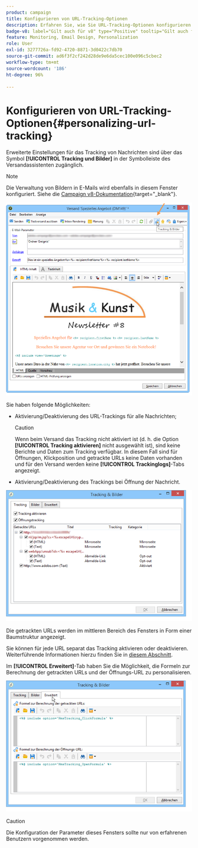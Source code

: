 ```yaml
---
product: campaign
title: Konfigurieren von URL-Tracking-Optionen
description: Erfahren Sie, wie Sie URL-Tracking-Optionen konfigurieren
badge-v8: label="Gilt auch für v8" type="Positive" tooltip="Gilt auch für Campaign v8"
feature: Monitoring, Email Design, Personalization
role: User
exl-id: 3277726a-fd92-4720-8871-3d0422c7db70
source-git-commit: ad6f3f2cf242d28de9e6da5cec100e096c5cbec2
workflow-type: tm+mt
source-wordcount: '186'
ht-degree: 96%

---
```


# Konfigurieren von URL-Tracking-Optionen{#personalizing-url-tracking}

Erweiterte Einstellungen für das Tracking von Nachrichten sind über das Symbol **[!UICONTROL Tracking und Bilder]** in der Symbolleiste des Versandassistenten zugänglich.

>[!NOTE]
>
>Die Verwaltung von Bildern in E-Mails wird ebenfalls in diesem Fenster konfiguriert. Siehe die [Campaign v8-Dokumentation](https://experienceleague.adobe.com/docs/campaign/campaign-v8/send/emails/defining-the-email-content.html#adding-images){target="_blank"}.

![](assets/s_ncs_user_email_del_tracking_ico.png)

Sie haben folgende Möglichkeiten:

* Aktivierung/Deaktivierung des URL-Trackings für alle Nachrichten;

  >[!CAUTION]
  >
  >Wenn beim Versand das Tracking nicht aktiviert ist (d. h. die Option **[!UICONTROL Tracking aktivieren]** nicht ausgewählt ist), sind keine Berichte und Daten zum Tracking verfügbar. In diesem Fall sind für Öffnungen, Klickposition und getrackte URLs keine Daten vorhanden und für den Versand werden keine **[!UICONTROL Trackinglogs]**-Tabs angezeigt.

* Aktivierung/Deaktivierung des Trackings bei Öffnung der Nachricht.

![](assets/s_ncs_user_email_del_tracking_param.png)

Die getrackten URLs werden im mittleren Bereich des Fensters in Form einer Baumstruktur angezeigt.

Sie können für jede URL separat das Tracking aktivieren oder deaktivieren. Weiterführende Informationen hierzu finden Sie in [diesem Abschnitt](how-to-configure-tracked-links.md).

Im **[!UICONTROL Erweitert]**-Tab haben Sie die Möglichkeit, die Formeln zur Berechnung der getrackten URLs und der Öffnungs-URL zu personalisieren.

![](assets/s_ncs_user_email_del_tracking_param_adv.png)

>[!CAUTION]
>
>Die Konfiguration der Parameter dieses Fensters sollte nur von erfahrenen Benutzern vorgenommen werden.
